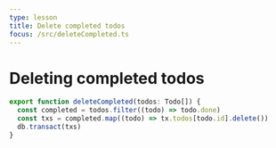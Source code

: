 ```yaml
---
type: lesson
title: Delete completed todos
focus: /src/deleteCompleted.ts
---
```


# Deleting completed todos

```ts add={2-4}
export function deleteCompleted(todos: Todo[]) {
  const completed = todos.filter((todo) => todo.done)
  const txs = completed.map((todo) => tx.todos[todo.id].delete())
  db.transact(txs)
}
```
